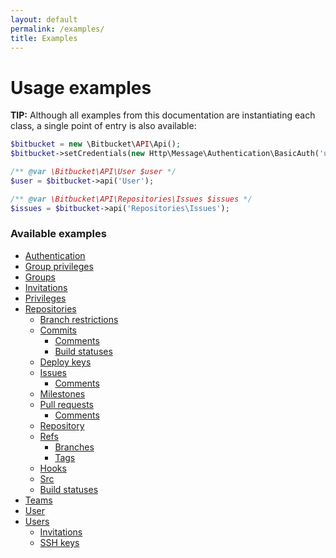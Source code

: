 ```yaml
---
layout: default
permalink: /examples/
title: Examples
---
```


# Usage examples

**TIP:** Although all examples from this documentation are instantiating each class, a single point of entry is also available:

  ```php
  $bitbucket = new \Bitbucket\API\Api();
  $bitbucket->setCredentials(new Http\Message\Authentication\BasicAuth('username', 'password'));

  /** @var \Bitbucket\API\User $user */
  $user = $bitbucket->api('User');

  /** @var \Bitbucket\API\Repositories\Issues $issues */
  $issues = $bitbucket->api('Repositories\Issues');
  ```

### Available examples

  - [Authentication](authentication.html)
  - [Group privileges](group-privileges.html)
  - [Groups](groups.html)
  - [Invitations](invitations.html)
  - [Privileges](privileges.html)
  - [Repositories](repositories.html)
    - [Branch restrictions](repositories/branch-restrictions.html)
    - [Commits](repositories/commits.html)
      - [Comments](repositories/commits/comments.html)
      - [Build statuses](repositories/commits/build-statuses.html)
    - [Deploy keys](repositories/deploy-keys.html)
    - [Issues](repositories/issues.html)
      - [Comments](repositories/issues/comments.html)
    - [Milestones](repositories/milestones.html)
    - [Pull requests](repositories/pull-requests.html)
      - [Comments](repositories/pull-requests/comments.html)
    - [Repository](repositories/repository.html)
    - [Refs](#)
      - [Branches](repositories/refs/branches.html)
      - [Tags](repositories/refs/tags.html)
    - [Hooks](repositories/webhooks.html)
    - [Src](repositories/src.html)
    - [Build statuses](repositories/commits/build-statuses.html)
  - [Teams](teams.html)
  - [User](user.html)
  - [Users](users.html)
    - [Invitations](users/invitations.html)
    - [SSH keys](users/ssh-keys.html)
